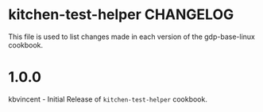 kitchen-test-helper CHANGELOG
========================

This file is used to list changes made in each version of the gdp-base-linux cookbook.

1.0.0
=====
kbvincent - Initial Release of `kitchen-test-helper` cookbook.
